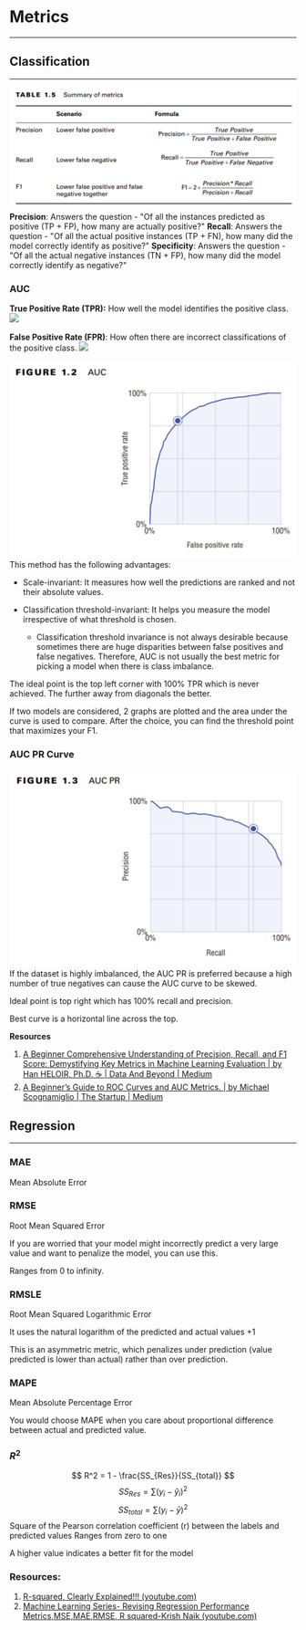 # Metrics
---

## Classification
---
![](attachments/summary-of-classification-metrics.png)
**Precision**: Answers the question - "Of all the instances predicted as positive (TP + FP), how many are actually positive?"
**Recall**: Answers the question - "Of all the actual positive instances (TP + FN), how many did the model correctly identify as positive?"
**Specificity**: Answers the question - "Of all the actual negative instances (TN + FP), how many did the model correctly identify as negative?"


### AUC

**True Positive Rate (TPR):** How well the model identifies the positive class.
![](true-postiive-rate.png)

**False Positive Rate (FPR)**: How often there are incorrect classifications of the positive class.
![](false-positive-rate.png)


![](attachments/auc-curve.png)
This method has the following advantages:

- Scale-invariant: It measures how well the predictions are ranked and not their absolute values.
- Classification threshold-invariant: It helps you measure the model irrespective of what threshold is chosen.
  
	- Classification threshold invariance is not always desirable because sometimes there are huge disparities between false positives and false negatives. Therefore, AUC is not usually the best metric for picking a model when there is class imbalance.

The ideal point is the top left corner with 100% TPR which is never achieved. The further away from diagonals the better.

If two models are considered, 2 graphs are plotted and the area under the curve is used to compare. After the choice, you can find the threshold point that maximizes your F1.

### AUC PR Curve
![](attachments/auc-pr-curve.png)
If the dataset is highly imbalanced, the AUC PR is preferred because a high number of true negatives can cause the AUC curve to be skewed.

Ideal point is top right which has 100% recall and precision.

Best curve is a horizontal line across the top.

**Resources**
1. [A Beginner Comprehensive Understanding of Precision, Recall, and F1 Score: Demystifying Key Metrics in Machine Learning Evaluation | by Han HELOIR, Ph.D. ☕️ | Data And Beyond | Medium](https://medium.com/data-and-beyond/a-beginner-comprehensive-understanding-of-precision-recall-and-f1-score-demystifying-key-metrics-58cb3a2619e)
2. [A Beginner’s Guide to ROC Curves and AUC Metrics. | by Michael Scognamiglio | The Startup | Medium](https://medium.com/swlh/a-beginners-guide-to-roc-and-auc-curves-d279c1a5e0e6)


## Regression
---

### MAE
Mean Absolute Error

### RMSE
Root Mean Squared Error

If you are worried that your model might incorrectly predict a very large value and want to penalize the model, you can use this.

Ranges from 0 to infinity.

### RMSLE
Root Mean Squared Logarithmic Error

It uses the natural logarithm of the predicted and actual values +1

This is an asymmetric metric, which penalizes under prediction (value predicted is lower than actual) rather than over prediction.

### MAPE
Mean Absolute Percentage Error

You would choose MAPE when you care about proportional difference between actual and predicted value.

### $R^2$
$$
R^2 = 1 - \frac{SS_{Res}}{SS_{total}}
$$
$$
SS_{Res} = \sum(y_{i} - \hat{y}_{i})^2
$$
$$
SS_{total} = \sum(y_{i} - \bar{y})^2
$$
Square of the Pearson correlation coefficient (r) between the labels and predicted values
Ranges from zero to one

A higher value indicates a better fit for the model

### Resources:
1. [R-squared, Clearly Explained!!! (youtube.com)](https://www.youtube.com/watch?v=bMccdk8EdGo) 
2. [Machine Learning Series- Revising Regression Performance Metrics,MSE,MAE,RMSE, R squared-Krish Naik (youtube.com)](https://www.youtube.com/watch?v=BGlEv2CTfeg)

